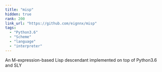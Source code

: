 ```yaml
---
title: "misp"
hidden: true
rank: 200
link_url: "https://github.com/eignnx/misp"
tags:
  - "Python3.6"
  - "Scheme"
  - "language"
  - "interpreter"
---
```

An M-expression-based Lisp descendant implemented on top of Python3.6 and SLY
